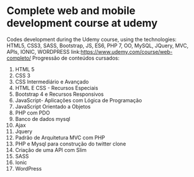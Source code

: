 # Complete web and mobile development course at udemy

Codes development during the Udemy course, using the technologies: HTML5, CSS3, SASS, Bootstrap, JS, ES6, PHP 7, OO, MySQL, JQuery, MVC, APIs, IONIC, WORDPRESS
link:https://www.udemy.com/course/web-completo/
Progressão de conteúdos cursados:
 1) HTML 5
 2) CSS 3
 3) CSS Intermediário e Avançado
 4) HTML E CSS - Recursos Especiais
 5) Bootstrap 4 e Recursos Responsivos
 6) JavaScript- Aplicações com Lógica de Programação
 7) JavaScript Orientado a Objetos
 8) PHP com PDO
 9) Banco de dados mysql
 10) Ajax
 11) Jquery
 12) Padrão de Arquitetura MVC com PHP
 13) PHP e Mysql para construção do twitter clone
 14) Criação de uma API com Slim
 15) SASS
 16) Ionic
 17) WordPress
 &nbsp;
